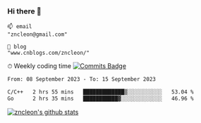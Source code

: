 ### Hi there 👋
```
📫 email
"zncleon@gmail.com"

🌱 blog
"www.cnblogs.com/zncleon/"
```

⏱ Weekly coding time
[![Commits Badge](https://badges.pufler.dev/commits/weekly/zncleon)](https://badges.pufler.dev)
<!--START_SECTION:waka-->

```txt
From: 08 September 2023 - To: 15 September 2023

C/C++   2 hrs 55 mins   █████████████▒░░░░░░░░░░░   53.04 %
Go      2 hrs 35 mins   ███████████▓░░░░░░░░░░░░░   46.96 %
```

<!--END_SECTION:waka-->

[![zncleon's github stats](https://github-readme-stats.vercel.app/api?username=zncleon)](https://github.com/anuraghazra/github-readme-stats)
